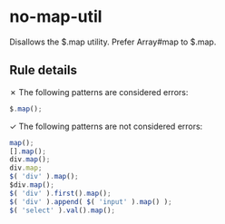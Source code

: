 # no-map-util

Disallows the $.map utility. Prefer Array#map to $.map.

## Rule details

✗ The following patterns are considered errors:
```js
$.map();
```

✓ The following patterns are not considered errors:
```js
map();
[].map();
div.map();
div.map;
$( 'div' ).map();
$div.map();
$( 'div' ).first().map();
$( 'div' ).append( $( 'input' ).map() );
$( 'select' ).val().map();
```
